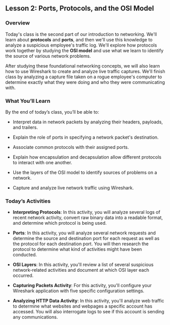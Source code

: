## Lesson 2: Ports, Protocols, and the OSI Model 
 
### Overview

Today's class is the second part of our introduction to networking. We'll learn about **protocols** and **ports**, and then we'll use this knowledge to analyze a suspicious employee's traffic log. We'll explore how protocols work together by studying the **OSI model** and use what we learn to identify the source of various network problems.

After studying these foundational networking concepts, we will also learn how to use Wireshark to create and analyze live traffic captures. We'll finish class by analyzing a capture file taken on a rogue employee's computer to determine exactly what they were doing and who they were communicating with.
 
### What You’ll Learn
 
By the end of today’s class, you’ll be able to:
 
- Interpret data in network packets by analyzing their headers, payloads, and trailers.

- Explain the role of ports in specifying a network packet's destination.

- Associate common protocols with their assigned ports.

- Explain how encapsulation and decapsulation allow different protocols to interact with one another.

- Use the layers of the OSI model to identify sources of problems on a network.

- Capture and analyze live network traffic using Wireshark.

### Today’s Activities

* **Interpreting Protocols**: In this activity, you will analyze several logs of recent network activity, convert raw binary data into a readable format, and determine which protocol is being used.

* **Ports**: In this activity, you will analyze several network requests and determine the source and destination port for each request as well as the protocol for each destination port. You will then research the protocol to determine what kind of activities might have been conducted.

* **OSI Layers**: In this activity, you'll review a list of several suspicious network-related activities and document at which OSI layer each occurred.

* **Capturing Packets Activity**: For this activity, you'll configure your Wireshark application with five specific configuration settings.

* **Analyzing HTTP Data Activity**: In this activity, you'll analyze web traffic to determine what websites and webpages a specific account has accessed. You will also interrogate logs to see if this account is sending any communications.
